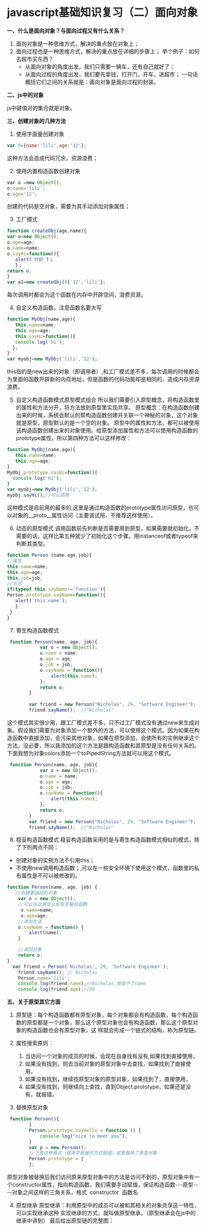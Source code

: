 # javascript基础知识复习（二）面向对象


**一、什么是面向对象？与面向过程又有什么关系？** 
1. 面向对象是一种思维方式，解决的重点放在对象上； 
2. 面向过程也是一种思维方式，解决的重点放在详细的步骤上； 举个例子：如何去超市买东西？ 
    * 从面向对象的角度出发，我们只需要一辆车，还有自己就好了； 
    * 从面向过程的角度出发，我们要先拿钱，打开门，开车，进超市； 一句话概括它们之间的关系就是：面向对象是面向过程的封装。

 **二、js中的对象** 

 js中键值对的集合就是对象。 

**三、创建对象的几种方法** 

1. 使用字面量创建对象
```javascript
var 0={name:'lili',age:'12'};
```
这种方法会造成代码冗余，资源浪费； 

2. 使用内置构造函数创建对象
```javascript
var o =new Object();
o.name='lili';
o.age='12';
```

创建的代码是空对象，需要为其手动添加对象属性； 

3. 工厂模式
```javascript
function createObj(age,name){
var o=new Object();
o.age=age;
o.name=name;
o.sayHi=function(){
   alert('你好')；
   }；
return o;
}
var o1=new createObj(){'12','lili'};
```
每次调用时都会为这个函数在内存中开辟空间，浪费资源。 

4. 自定义构造函数，注意函数名要大写
```javascript
function MyObj(name,age){
   this.name=name;
   this.age=age;
   this.sayHi=function(){
   console.log('hi');
  };
}
var myobj=new MyObj('lili','12');
```
this指的是new出来的对象（即调用者）,和工厂模式差不多，每次调用的时候都会为里面的函数开辟新的内存地址，但是函数的代码功能却是相同的，造成内存资源浪费。

5. 自定义构造函数模式原型模式组合 所以我们需要引入原型概念，将构造函数里的属性和方法分开，将方法放到原型里实现共享。 
    原型概念：在构造函数创建出来的时候，系统会默认的帮构造函数创建并关联一个神秘的对象，这个对象就是原型，原型默认的是一个空的对象。
    原型中的属性和方法，都可以被使用该构造函数创建出来的对象使用。给原型添加属性和方法可以使用构造函数的prototype属性，所以第四种方法可以这样修改：
```javascript
function MyObj(name,age){
   this.name=name;
   this.age=age;
}
MyObj.prototype.saiHi=function(){
  console.log('hi');
}
var myobj=new MyObj('lili','12');
myobj.sayHi();//可以调用
```
这种模式是目前用的最多的,这里是通过构造函数的prototype属性访问原型，也可以对象的__proto__属性访问（主要调试用，不推荐这样使用）。 

6. 动态的原型模式 调用函数前先判断是否需要用到原型，如果需要就初始化，不需要的话，这样比第五种就少了初始化这个步骤。用instanceof或者typeof来判断其类型。
```javascript
function Person (name,age,job){
//属性
this.name=name;
this.age=age;
this.job=job;
//方法
if(typeof this.sayName!='function'){
Person.prototype.sayName=function(){
   alert('this.name');
   }
 }
}
```

7. 寄生构造函数模式

```javascript
 function Person(name, age, job){
            var o = new Object();
            o.name = name;
            o.age = age;
            o.job = job;
            o.sayName = function(){
                alert(this.name);
            };    
            return o;
        }
        
        var friend = new Person("Nicholas", 29, "Software Engineer");
        friend.sayName();  //"Nicholas"
```

这个模式其实很少用，跟工厂模式差不多，只不过工厂模式没有通过new来生成对象。假设我们需要为对象添加一个额外的方法，可以使用这个模式。因为如果在构造函数中直接添加，会污染其他对象，如果在原型添加，会使所有的实例继承这个方法，没必要，所以我添加的这个方法是跟构造函数和其原型是没有任何关系的。下面我想为对象colors添加一个toPipedString方法就可以用这个模式。

```javascript
 function Person(name, age, job){
            var o = new Object();
            o.name = name;
            o.age = age;
            o.job = job;
            o.sayName = function(){
                alert(this.name);
            };    
            return o;
        }
        var friend = new Person("Nicholas", 29, "Software Engineer");
        friend.sayName();  //"Nicholas"
```
8. 稳妥构造函数模式 稳妥构造函数采用的是与寄生构造函数模式相似的模式，除了下列两点不同：

* 创建对象的实例方法不引用this；
* 不使用new调用构造函数；,可以在一些安全环境下使用这个模式，函数里的私有属性是不可以被修改的。

```javascript
function Person(name, age, job) {
   //创建要返回的对象
    var o = new Object();
    //可以在这里定义私有变量和函数
     o.name=name;
     o.age=age;
    //添加方法
    o.sayName = function() {
        alert(name);
    }

    //返回对象
    return o;
}
  var friend = Person('Nicholas', 29, 'Software Engineer');
    friend.sayName(); // Nicholas
    Person.name='lili';
    console.log(friend.name);//Nicholas,修改不了name
    console.log(friend.age);//29
```

**五、关于原型其它方面** 

1. 原型链：每个构造函数都有原型对象，每个对象都会有构造函数，每个构造函数的原型都是一个对象，那么这个原型对象也会有构造函数，那么这个原型对象的构造函数也会有原型对象，这
样就会形成一个链式的结构，称为原型链。 

2. 属性搜索原则：
    1. 当访问一个对象的成员的时候，会现在自身找有没有,如果找到直接使用， 
    2. 如果没有找到，则去当前对象的原型对象中去查找，如果找到了直接使用， 
    3. 如果没有找到，继续找原型对象的原型对象，如果找到了，直接使用， 
    4. 如果没有找到，则继续向上查找，直到Object.prototype，如果还是没有，就报错。 

3. 替换原型对象
```javascript
 function Person(){
        }
        Person.prototype.sayHello = function () {
            console.log("nice to meet you");
        }
        var p = new Person();
        //下面这种格式（使用字面量的方式赋值）就是替换了原型对象
        Person.prototype = {
        };
```
原型对象被替换后我们访问原来原型对象中的方法是访问不到的，原型对象中有一个constructor属性，指向构造函数，我们需要手动赋值，保证构造函数---原型----对象之间这样的三角关系，格式  constructor  函数名 

4. 原型继承 原型继承：利用原型中的成员可以被和其相关的对象共享这一特性，可以实现继承这种 实现继承的方式，就叫做原型继承。（原型继承会在js中的继承中讲到） 最后给出原型链的完整图：
